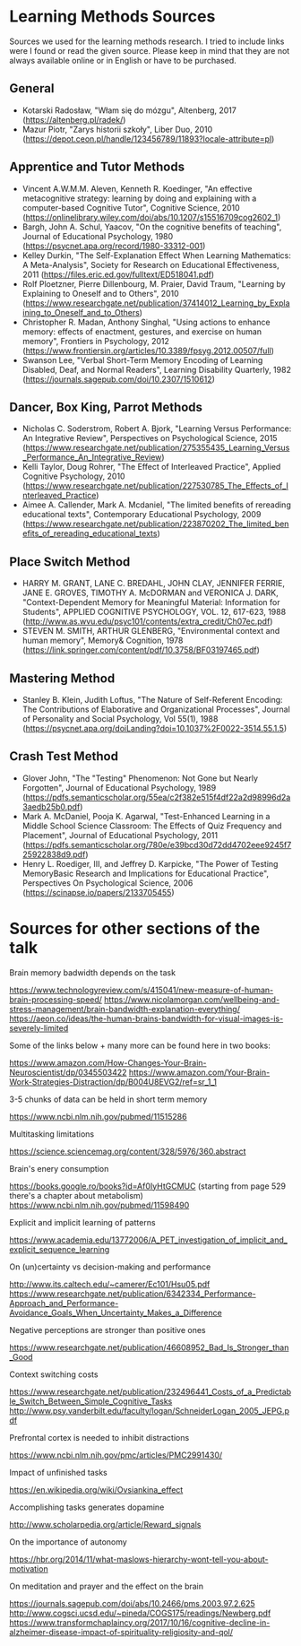 # Learning Methods Sources
Sources we used for the learning methods research. I tried to include links were I found or read the given source. Please keep in mind that they are not always available online or in English or have to be purchased.

## General 
 * Kotarski Radosław, "Włam się do mózgu", Altenberg, 2017 (https://altenberg.pl/radek/)
 * Mazur Piotr, "Zarys historii szkoły", Liber Duo, 2010 (https://depot.ceon.pl/handle/123456789/11893?locale-attribute=pl) 

## Apprentice and Tutor Methods
 * Vincent A.W.M.M. Aleven, Kenneth R. Koedinger, "An effective metacognitive strategy: learning by doing and explaining with a computer-based Cognitive Tutor", Cognitive Science, 2010 (https://onlinelibrary.wiley.com/doi/abs/10.1207/s15516709cog2602_1)
 * Bargh, John A. Schul, Yaacov, "On the cognitive benefits of teaching", Journal of Educational Psychology, 1980 (https://psycnet.apa.org/record/1980-33312-001)
 * Kelley Durkin, "The Self-Explanation Effect When Learning Mathematics: A Meta-Analysis", Society for Research on Educational Effectiveness, 2011 (https://files.eric.ed.gov/fulltext/ED518041.pdf)
 * Rolf Ploetzner, Pierre Dillenbourg, M. Praier, David Traum, "Learning by Explaining to Oneself and to Others", 2010 (https://www.researchgate.net/publication/37414012_Learning_by_Explaining_to_Oneself_and_to_Others)
 * Christopher R. Madan, Anthony Singhal, "Using actions to enhance memory: effects of enactment, gestures, and exercise on human memory", Frontiers in Psychology, 2012 (https://www.frontiersin.org/articles/10.3389/fpsyg.2012.00507/full)
 * Swanson Lee, "Verbal Short-Term Memory Encoding of Learning Disabled, Deaf, and Normal Readers", Learning Disability Quarterly, 1982 (https://journals.sagepub.com/doi/10.2307/1510612)

## Dancer, Box King, Parrot Methods
 * Nicholas C. Soderstrom, Robert A. Bjork, "Learning Versus Performance: An Integrative Review", Perspectives on Psychological Science, 2015 (https://www.researchgate.net/publication/275355435_Learning_Versus_Performance_An_Integrative_Review)
 * Kelli Taylor, Doug Rohrer, "The Effect of Interleaved Practice", Applied Cognitive Psychology, 2010 (https://www.researchgate.net/publication/227530785_The_Effects_of_Interleaved_Practice)
 * Aimee A. Callender, Mark A. Mcdaniel, "The limited benefits of rereading educational texts", Contemporary Educational Psychology, 2009 (https://www.researchgate.net/publication/223870202_The_limited_benefits_of_rereading_educational_texts) 

## Place Switch Method
 * HARRY M. GRANT, LANE C. BREDAHL, JOHN CLAY, JENNIFER FERRIE, JANE E. GROVES, TIMOTHY A. McDORMAN and VERONICA J. DARK, "Context-Dependent Memory for Meaningful Material: Information for Students", APPLIED COGNITIVE PSYCHOLOGY, VOL. 12, 617-623, 1988 (http://www.as.wvu.edu/psyc101/contents/extra_credit/Ch07ec.pdf)
 * STEVEN M. SMITH, ARTHUR GLENBERG, "Environmental context and human memory", Memory& Cognition, 1978 (https://link.springer.com/content/pdf/10.3758/BF03197465.pdf)

## Mastering Method
 * Stanley B. Klein, Judith Loftus, "The Nature of Self-Referent Encoding: The Contributions of Elaborative and Organizational Processes", Journal of Personality and Social Psychology, Vol 55(1), 1988 (https://psycnet.apa.org/doiLanding?doi=10.1037%2F0022-3514.55.1.5)

## Crash Test Method
 * Glover John, "The "Testing" Phenomenon: Not Gone but Nearly Forgotten", Journal of Educational Psychology, 1989 (https://pdfs.semanticscholar.org/55ea/c2f382e515f4df22a2d98996d2a3aedb25b0.pdf)
 * Mark A. McDaniel, Pooja K. Agarwal, "Test-Enhanced Learning in a Middle School Science Classroom: The Effects of Quiz Frequency and Placement", Journal of Educational Psychology, 2011 (https://pdfs.semanticscholar.org/780e/e39bcd30d72dd4702eee9245f725922838d9.pdf)
 * Henry L. Roediger, III, and Jeffrey D. Karpicke, "The Power of Testing MemoryBasic Research and Implications for Educational Practice", Perspectives On Psychological Science, 2006 (https://scinapse.io/papers/2133705455) 
 
 # Sources for other sections of the talk
 
 
Brain memory badwidth depends on the task

https://www.technologyreview.com/s/415041/new-measure-of-human-brain-processing-speed/
https://www.nicolamorgan.com/wellbeing-and-stress-management/brain-bandwidth-explanation-everything/
https://aeon.co/ideas/the-human-brains-bandwidth-for-visual-images-is-severely-limited

Some of the links below + many more can be found here in two books:

https://www.amazon.com/How-Changes-Your-Brain-Neuroscientist/dp/0345503422
https://www.amazon.com/Your-Brain-Work-Strategies-Distraction/dp/B004U8EVG2/ref=sr_1_1

3-5 chunks of data can be held in short term memory

https://www.ncbi.nlm.nih.gov/pubmed/11515286

Multitasking limitations

https://science.sciencemag.org/content/328/5976/360.abstract

Brain's enery consumption

https://books.google.ro/books?id=Af0IyHtGCMUC (starting from page 529 there's a chapter about metabolism)
https://www.ncbi.nlm.nih.gov/pubmed/11598490

Explicit and implicit learning of patterns

https://www.academia.edu/13772006/A_PET_investigation_of_implicit_and_explicit_sequence_learning

On (un)certainty vs decision-making and performance

http://www.its.caltech.edu/~camerer/Ec101/Hsu05.pdf
https://www.researchgate.net/publication/6342334_Performance-Approach_and_Performance-Avoidance_Goals_When_Uncertainty_Makes_a_Difference

Negative perceptions are stronger than positive ones

https://www.researchgate.net/publication/46608952_Bad_Is_Stronger_than_Good

Context switching costs

https://www.researchgate.net/publication/232496441_Costs_of_a_Predictable_Switch_Between_Simple_Cognitive_Tasks
http://www.psy.vanderbilt.edu/faculty/logan/SchneiderLogan_2005_JEPG.pdf

Prefrontal cortex is needed to inhibit distractions

https://www.ncbi.nlm.nih.gov/pmc/articles/PMC2991430/

Impact of unfinished tasks

https://en.wikipedia.org/wiki/Ovsiankina_effect

Accomplishing tasks generates dopamine

http://www.scholarpedia.org/article/Reward_signals

On the importance of autonomy

https://hbr.org/2014/11/what-maslows-hierarchy-wont-tell-you-about-motivation

On meditation and prayer and the effect on the brain

https://journals.sagepub.com/doi/abs/10.2466/pms.2003.97.2.625
http://www.cogsci.ucsd.edu/~pineda/COGS175/readings/Newberg.pdf
https://www.transformchaplaincy.org/2017/10/16/cognitive-decline-in-alzheimer-disease-impact-of-spirituality-religiosity-and-qol/
